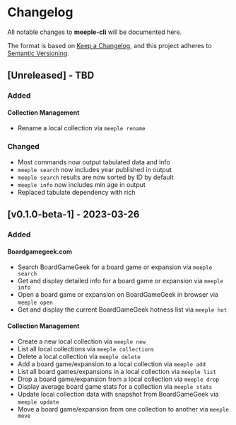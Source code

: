 # Changelog

All notable changes to **meeple-cli** will be documented here.

The format is based on
[Keep a Changelog](https://keepachangelog.com/en/1.0.0/ "Keep a Changelog"),
and this project adheres to
[Semantic Versioning](https://semver.org/spec/v2.0.0.html "Semantic Versioning").

## [Unreleased] - TBD

### Added

#### Collection Management

- Rename a local collection via `meeple rename`

### Changed

- Most commands now output tabulated data and info
- `meeple search` now includes year published in output
- `meeple search` results are now sorted by ID by default
- `meeple info` now includes min age in output
- Replaced tabulate dependency with rich

## [v0.1.0-beta-1] - 2023-03-26

### Added

#### Boardgamegeek.com

- Search BoardGameGeek for a board game or expansion via `meeple search`
- Get and display detailed info for a board game or expansion via `meeple info`
- Open a board game or expansion on BoardGameGeek in browser via `meeple open`
- Get and display the current BoardGameGeek hotness list via `meeple hot`

#### Collection Management

- Create a new local collection via `meeple new`
- List all local collections via `meeple collections`
- Delete a local collection via `meeple delete`
- Add a board game/expansion to a local collection via `meeple add`
- List all board games/expansions in a local collection via `meeple list`
- Drop a board game/expansion from a local collection via `meeple drop`
- Display average board game stats for a collection via `meeple stats`
- Update local collection data with snapshot from BoardGameGeek via `meeple update`
- Move a board game/expansion from one collection to another via `meeple move`

